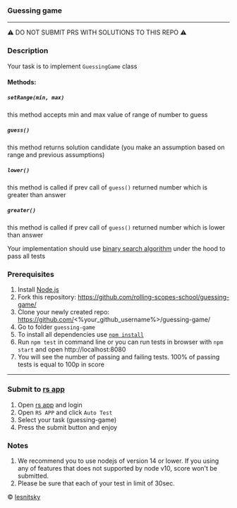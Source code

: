 ### Guessing game

---
⚠️ DO NOT SUBMIT PRS WITH SOLUTIONS TO THIS REPO ⚠️

### Description

Your task is to implement `GuessingGame` class

#### Methods:

##### `setRange(min, max)`
this method accepts min and max value of range of number to guess

##### `guess()`
this method returns solution candidate (you make an assumption based on range and previous assumptions)

##### `lower()`
this method is called if prev call of `guess()` returned number which is greater than answer

##### `greater()`
this method is called if prev call of `guess()` returned number which is lower than answer

Your implementation should use [binary search algorithm](https://en.wikipedia.org/wiki/Binary_search_algorithm) under the hood to pass all tests

### Prerequisites
1. Install [Node.js](https://nodejs.org/en/download/)   
2. Fork this repository: https://github.com/rolling-scopes-school/guessing-game/
3. Clone your newly created repo: https://github.com/<%your_github_username%>/guessing-game/  
4. Go to folder `guessing-game`  
5. To install all dependencies use [`npm install`](https://docs.npmjs.com/cli/install)  
6. Run `npm test` in command line or you can run tests in browser with `npm start` and open http://localhost:8080
7. You will see the number of passing and failing tests. 100% of passing tests is equal to 100p in score  

---

### Submit to [rs app](https://app.rs.school)
1. Open [rs app](https://app.rs.school) and login
2. Open `RS APP` and click `Auto Test`
3. Select your task (guessing-game)
4. Press the submit button and enjoy

### Notes
1. We recommend you to use nodejs of version 14 or lower. If you using any of features that does not supported by node v10, score won't be submitted.
2. Please be sure that each of your test in limit of 30sec.

© [lesnitsky](https://github.com/lesnitsky)
